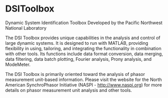 # DSIToolbox
Dynamic System Identification Toolbox
Developed by the Pacific Northwest National Laboratory

The DSI Toolbox provides unique capabilities in the analysis and control of
large dynamic systems. It is designed to run with MATLAB, providing flexibility
in using, tailoring, and integrating the functionality in combination with
other tools. Its functions include data format conversion, data merging, data
filtering, data batch plotting, Fourier analysis, Prony analysis, and ModeMeter.

The DSI Toolbox is primarily oriented toward the analysis of phasor measurement
unit-based information.  Please visit the website for the North American
SynchroPhasor Initiative (NASPI - http://www.naspi.org) for more details on 
phasor measurement unit analysis and other tools.